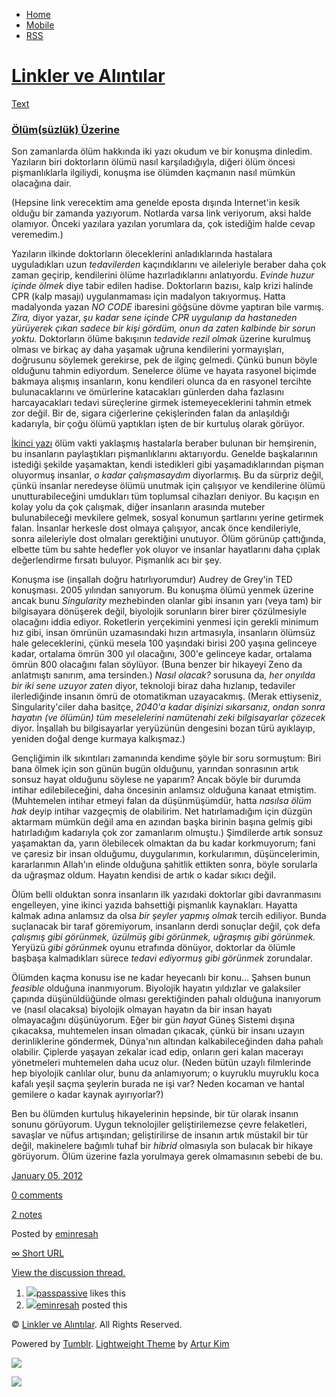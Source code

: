 -   [Home](/)
-   [Mobile](/mobile)
-   [RSS](http://eminresah.tumblr.com/rss)

[Linkler ve Alıntılar](/)
=========================

[Text](http://eminresah.tumblr.com/post/15314067393/olum-suzluk-uzerine)

### [Ölüm(süzlük) Üzerine](http://eminresah.tumblr.com/post/15314067393/olum-suzluk-uzerine)

Son zamanlarda ölüm hakkında iki yazı okudum ve bir konuşma dinledim.
Yazıların biri doktorların ölümü nasıl karşıladığıyla, diğeri ölüm
öncesi pişmanlıklarla ilgiliydi, konuşma ise ölümden kaçmanın nasıl
mümkün olacağına dair.

(Hepsine link verecektim ama genelde eposta dışında Internet'in kesik
olduğu bir zamanda yazıyorum. Notlarda varsa link veriyorum, aksi halde
olamıyor. Önceki yazılara yazılan yorumlara da, çok istediğim halde
cevap veremedim.)

Yazıların ilkinde doktorların öleceklerini anladıklarında hastalara
uyguladıkları uzun *tedavilerden* kaçındıklarını ve aileleriyle beraber
daha çok zaman geçirip, kendilerini ölüme hazırladıklarını anlatıyordu.
*Evinde huzur içinde ölmek* diye tabir edilen hadise. Doktorların
bazısı, kalp krizi halinde CPR (kalp masajı) uygulanmaması için madalyon
takıyormuş. Hatta madalyonda yazan *NO CODE* ibaresini göğsüne dövme
yaptıran bile varmış. *Zira,* diyor yazar, *şu kadar sene içinde CPR
uygulanıp da hastaneden yürüyerek çıkan sadece bir kişi gördüm, onun da
zaten kalbinde bir sorun yoktu.* Doktorların ölüme bakışının *tedavide
rezil olmak* üzerine kurulmuş olması ve birkaç ay daha yaşamak uğruna
kendilerini yormayışları, doğrusunu söylemek gerekirse, pek de ilginç
gelmedi. Çünkü bunun böyle olduğunu tahmin ediyordum. Senelerce ölüme ve
hayata rasyonel biçimde bakmaya alışmış insanların, konu kendileri
olunca da en rasyonel tercihte bulunacaklarını ve ömürlerine katacakları
günlerden daha fazlasını harcayacakları tedavi süreçlerine girmek
istemeyeceklerini tahmin etmek zor değil. Bir de, sigara ciğerlerine
çekişlerinden falan da anlaşıldığı kadarıyla, bir çoğu ölümü yaptıkları
işten de bir kurtuluş olarak görüyor.

[İkinci
yazı](http://www.ariseindiaforum.org/nurse-reveals-the-top-5-regrets-people-make-on-their-deathbed/)
ölüm vakti yaklaşmış hastalarla beraber bulunan bir hemşirenin, bu
insanların paylaştıkları pişmanlıklarını aktarıyordu. Genelde
başkalarının istediği şekilde yaşamaktan, kendi istedikleri gibi
yaşamadıklarından pişman oluyormuş insanlar, *o kadar çalışmasaydım*
diyorlarmış. Bu da sürpriz değil, çünkü insanlar neredeyse ölümü unutmak
için çalışıyor ve kendilerine ölümü unutturabileceğini umdukları tüm
toplumsal cihazları deniyor. Bu kaçışın en kolay yolu da çok çalışmak,
diğer insanların arasında muteber bulunabileceği mevkilere gelmek,
sosyal konumun şartlarını yerine getirmek falan. İnsanlar herkesle dost
olmaya çalışıyor, ancak önce kendileriyle, sonra aileleriyle dost
olmaları gerektiğini unutuyor. Ölüm görünüp çattığında, elbette tüm bu
sahte hedefler yok oluyor ve insanlar hayatlarını daha çıplak
değerlendirme fırsatı buluyor. Pişmanlık acı bir şey.

Konuşma ise (inşallah doğru hatırlıyorumdur) Audrey de Grey'in TED
konuşması. 2005 yılından sanıyorum. Bu konuşma ölümü yenmek üzerine
ancak bunu *Singularity* mezhebinden olanlar gibi insanın yarı (veya
tam) bir bilgisayara dönüşerek değil, biyolojik sorunların birer birer
çözülmesiyle olacağını iddia ediyor. Roketlerin yerçekimini yenmesi için
gerekli minimum hız gibi, insan ömrünün uzamasındaki hızın artmasıyla,
insanların ölümsüz hale geleceklerini, çünkü mesela 100 yaşındaki birisi
200 yaşına gelinceye kadar, ortalama ömrün 300 yıl olacağını, 300'e
gelinceye kadar, ortalama ömrün 800 olacağını falan söylüyor. (Buna
benzer bir hikayeyi Zeno da anlatmıştı sanırım, ama tersinden.) *Nasıl
olacak?* sorusuna da, *her onyılda bir iki sene uzuyor zaten* diyor,
teknoloji biraz daha hızlanıp, tedaviler ilerlediğinde insanın ömrü de
otomatikman uzayacakmış. (Merak ettiyseniz, Singularity'ciler daha
basitçe, *2040'a kadar dişinizi sıkarsanız, ondan sonra hayatın (ve
ölümün) tüm meselelerini namütenahi zeki bilgisayarlar çözecek* diyor.
İnşallah bu bilgisayarlar yeryüzünün dengesini bozan türü ayıklayıp,
yeniden doğal denge kurmaya kalkışmaz.)

Gençliğimin ilk sıkıntıları zamanında kendime şöyle bir soru sormuştum:
Biri bana ölmek için son günün bugün olduğunu, yarından sonrasının artık
sonsuz hayat olduğunu söylese ne yaparım? Ancak böyle bir durumda
intihar edilebileceğini, daha öncesinin anlamsız olduğuna kanaat
etmiştim. (Muhtemelen intihar etmeyi falan da düşünmüşümdür, hatta
*nasılsa ölüm hak* deyip intihar vazgeçmiş de olabilirim. Net
hatırlamadığım için düzgün aktarmam mümkün değil ama en azından başka
birinin başına gelmiş gibi hatırladığım kadarıyla çok zor zamanlarım
olmuştu.) Şimdilerde artık sonsuz yaşamaktan da, yarın ölebilecek
olmaktan da bu kadar korkmuyorum; fani ve çaresiz bir insan olduğumu,
duygularımın, korkularımın, düşüncelerimin, kararlarımın Allah'ın elinde
olduğuna şahitlik ettikten sonra, böyle sorularla da uğraşmaz oldum.
Hayatın kendisi de artık o kadar sıkıcı değil.

Ölüm belli olduktan sonra insanların ilk yazıdaki doktorlar gibi
davranmasını engelleyen, yine ikinci yazıda bahsettiği pişmanlık
kaynakları. Hayatta kalmak adına anlamsız da olsa *bir şeyler yapmış
olmak* tercih ediliyor. Bunda suçlanacak bir taraf göremiyorum,
insanların derdi sonuçlar değil, çok defa *çalışmış gibi görünmek,
üzülmüş gibi görünmek, uğraşmış gibi görünmek.* Yeryüzü *gibi görünmek*
oyunu etrafında dönüyor, doktorlar da ölümle başbaşa kalmadıkları sürece
*tedavi ediyormuş gibi görünmek* zorundalar.

Ölümden kaçma konusu ise ne kadar heyecanlı bir konu… Şahsen bunun
*feasible* olduğuna inanmıyorum. Biyolojik hayatın yıldızlar ve
galaksiler çapında düşünüldüğünde olması gerektiğinden pahalı olduğuna
inanıyorum ve (nasıl olacaksa) biyolojik olmayan hayatın da bir insan
hayatı olmayacağını düşünüyorum. Eğer bir gün *hayat* Güneş Sistemi
dışına çıkacaksa, muhtemelen insan olmadan çıkacak, çünkü bir insanı
uzayın derinliklerine göndermek, Dünya'nın altından kalkabileceğinden
daha pahalı olabilir. Çiplerde yaşayan zekalar icad edip, onların geri
kalan macerayı yönetmeleri muhtemelen daha ucuz olur. (Neden bütün
uzaylı filmlerinde hep biyolojik canlılar olur, bunu da anlamıyorum; o
kuyruklu muyruklu koca kafalı yeşil saçma şeylerin burada ne işi var?
Neden kocaman ve hantal gemilere o kadar kaynak ayırıyorlar?)

Ben bu ölümden kurtuluş hikayelerinin hepsinde, bir tür olarak insanın
sonunu görüyorum. Uygun teknolojiler geliştirilemezse çevre felaketleri,
savaşlar ve nüfus artışından; geliştirilirse de insanın artık müstakil
bir tür değil, makinelere bağımlı tuhaf bir *hibrid* olmasıyla son
bulacak bir hikaye görüyorum. Ölüm üzerine fazla yorulmaya gerek
olmamasının sebebi de bu.

[January 05,
2012](http://eminresah.tumblr.com/post/15314067393/olum-suzluk-uzerine)

[0
comments](http://eminresah.tumblr.com/post/15314067393/olum-suzluk-uzerine#disqus_thread)

[2
notes](http://eminresah.tumblr.com/post/15314067393/olum-suzluk-uzerine#notes)

Posted by [eminresah](http://eminresah.tumblr.com/)

[∞ Short URL](http://tmblr.co/ZWS1OyEGoX-1)

[View the discussion thread.](http://erblog.disqus.com/?url=ref)

1.  [![](http://33.media.tumblr.com/avatar_063d45a540dc_16.png)](http://passpassive.tumblr.com/ "ha bi' de! ")[passpassive](http://passpassive.tumblr.com/ "ha bi' de!")
    likes this
2.  [![](http://38.media.tumblr.com/avatar_06c8562d8d9e_16.png)](http://eminresah.tumblr.com/ "Linkler ve Alıntılar")[eminresah](http://eminresah.tumblr.com/ "Linkler ve Alıntılar")
    posted this

© [Linkler ve Alıntılar](/). All Rights Reserved.

Powered by [Tumblr](http://tumblr.com). [Lightweight
Theme](http://www.tumblr.com/theme/10820) by [Artur
Kim](http://arturkim.com)

![](https://px.srvcs.tumblr.com/impixu?T=1434918784&J=eyJ0eXBlIjoidXJsIiwidXJsIjoiaHR0cDpcL1wvZW1pbnJlc2FoLnR1bWJsci5jb21cL3Bvc3RcLzE1MzE0MDY3MzkzXC9vbHVtLXN1emx1ay11emVyaW5lIiwicmVxdHlwZSI6MCwicm91dGUiOiJcL3Bvc3RcLzppZFwvOnN1bW1hcnkiLCJub3NjcmlwdCI6MX0=&U=PIEKHHOJJK&K=6672aed53c89c2e139e7cb2df9a99848a3eec14db0d27bd5ccc8d00c3f249302&R=)

![](https://px.srvcs.tumblr.com/impixu?T=1434918784&J=eyJ0eXBlIjoicG9zdCIsInVybCI6Imh0dHA6XC9cL2VtaW5yZXNhaC50dW1ibHIuY29tXC9wb3N0XC8xNTMxNDA2NzM5M1wvb2x1bS1zdXpsdWstdXplcmluZSIsInJlcXR5cGUiOjAsInJvdXRlIjoiXC9wb3N0XC86aWRcLzpzdW1tYXJ5IiwicG9zdHMiOlt7InBvc3RpZCI6IjE1MzE0MDY3MzkzIiwiYmxvZ2lkIjoiMzY0ODAyOCIsInNvdXJjZSI6MzN9XSwibm9zY3JpcHQiOjF9&U=CIGALGHHPF&K=dea155027a52d87c2b8c7d9790467ef4e7c998f3fdba4fdefd6eb13a202cd23b&R=)

